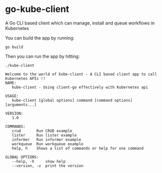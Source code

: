 # go-kube-client
A Go CLI based client which can manage, install and queue workflows in Kubernetes

You can build the app by running:
```
go build
```

Then you can run the app by hitting:

```
./kube-client
```

```
Welcome to the world of kube-client - A CLI based client app to call Kubernetes APIs !!
NAME:
   kube-client - Using client-go effectively with Kubernetes api

USAGE:
   kube-client [global options] command [command options] [arguments...]

VERSION:
   1.0

COMMANDS:
   crud       Run CRUD example
   lister     Run lister example
   informer   Run informer example
   workqueue  Run workqueue example
   help, h    Shows a list of commands or help for one command

GLOBAL OPTIONS:
   --help, -h     show help
   --version, -v  print the version
```
